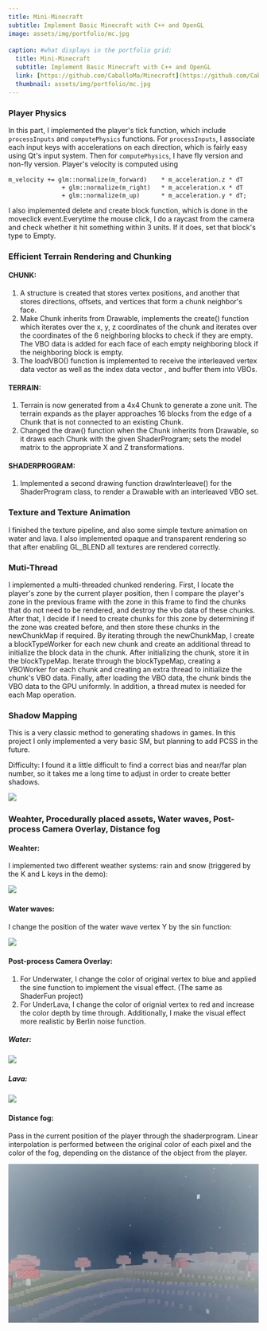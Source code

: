 ```yaml
---
title: Mini-Minecraft
subtitle: Implement Basic Minecraft with C++ and OpenGL
image: assets/img/portfolio/mc.jpg

caption: #what displays in the portfolio grid:
  title: Mini-Minecraft
  subtitle: Implement Basic Minecraft with C++ and OpenGL
  link: [https://github.com/CaballoMa/Minecraft](https://github.com/CaballoMa/Minecraft)
  thumbnail: assets/img/portfolio/mc.jpg
---
```


### Player Physics

In this part, I implemented the player's tick function, which include ```processInputs``` and ```computePhysics``` functions. For ```processInputs```, I associate each input keys with  accelerations on each direction, which is fairly easy using Qt's input system. Then for ```computePhysics```, I have fly version and non-fly version. Player's velocity is computed using 

```
m_velocity += glm::normalize(m_forward)    * m_acceleration.z * dT
               + glm::normalize(m_right)   * m_acceleration.x * dT
               + glm::normalize(m_up)      * m_acceleration.y * dT;
``` 

I also implemented delete and create block function, which is done in the moveclick event.Everytime the mouse click, I do a raycast from the camera and check whether it hit something within 3 units. If it does, set that block's type to Empty.

### Efficient Terrain Rendering and Chunking
#### CHUNK:
1. A structure is created that stores vertex positions, and another that stores directions, offsets, and vertices that form a chunk neighbor's face.
2. Make Chunk inherits from Drawable, implements the create() function which iterates over the x, y, z coordinates of the chunk and iterates over the coordinates of the 6 neighboring blocks to check if they are empty. The VBO data is added for each face of each empty neighboring block if the neighboring block is empty.
3. The loadVBO() function is implemented to receive the interleaved vertex data vector as well as the index data vector , and buffer them into VBOs.

#### TERRAIN:
1. Terrain is now generated from a 4x4 Chunk to generate a zone unit. The terrain expands as the player approaches 16 blocks from the edge of a Chunk that is not connected to an existing Chunk.
2. Changed the draw() function when the Chunk inherits from Drawable, so it draws each Chunk with the given ShaderProgram; sets the model matrix to the appropriate X and Z transformations.

#### SHADERPROGRAM:
1. Implemented a second drawing function drawInterleave() for the ShaderProgram class, to render a Drawable with an interleaved VBO set.

### Texture and Texture Animation

I finished the texture pipeline, and also some simple texture animation on water and lava. I also implemented opaque and transparent rendering so that after enabling GL_BLEND all textures are rendered correctly.

### Muti-Thread

I implemented a multi-threaded chunked rendering. First, I locate the player's zone by the current player position, then I compare the player's zone in the previous frame with the zone in this frame to find the chunks that do not need to be rendered, and destroy the vbo data of these chunks. After that, I decide if I need to create chunks for this zone by determining if the zone was created before, and then store these chunks in the newChunkMap if required. By iterating through the newChunkMap, I create a blockTypeWorker for each new chunk and create an additional thread to initialize the block data in the chunk. After initializing the chunk, store it in the blockTypeMap. Iterate through the blockTypeMap, creating a VBOWorker for each chunk and creating an extra thread to initialize the chunk's VBO data. Finally, after loading the VBO data, the chunk binds the VBO data to the GPU uniformly. In addition, a thread mutex is needed for each Map operation.


### Shadow Mapping

This is a very classic method to generating shadows in games. In this project I only implemented a very basic SM, but planning to add PCSS in the future.

Difficulty:
I found it a little difficult to find a correct bias and near/far plan number, so it takes me a long time to adjust in order to create better shadows.

![](../assets/img/portfolio/screenshot1.gif)

### Weahter, Procedurally placed assets, Water waves, Post-process Camera Overlay, Distance fog

#### Weahter:

I implemented two different weather systems: rain and snow (triggered by the K and L keys in the demo): 

![](../assets/img/portfolio/screenshot6.gif)

#### Water waves:

I change the position of the water wave vertex Y by the sin function:

![](../assets/img/portfolio/screenshot3.gif)

#### Post-process Camera Overlay:

1. For Underwater, I change the color of original vertex to blue and applied the sine function to implement the visual effect. (The same as ShaderFun project)
2. For UnderLava, I change the color of orignial vertex to red and increase the color depth by time through. Additionally, I make the visual effect more realistic by Berlin noise function.

##### **Water:**

![](../assets/img/portfolio/screenshot4.gif)

##### **Lava:**

![](../assets/img/portfolio/screenshot5.gif)

#### Distance fog:

Pass in the current position of the player through the shaderprogram. Linear interpolation is performed between the original color of each pixel and the color of the fog, depending on the distance of the object from the player.

![](../assets/img/portfolio/screenshot7.png)
